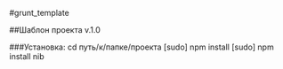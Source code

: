 #grunt_template


##Шаблон проекта v.1.0


###Установка:
  cd путь/к/папке/проекта
  [sudo] npm install
  [sudo] npm install nib